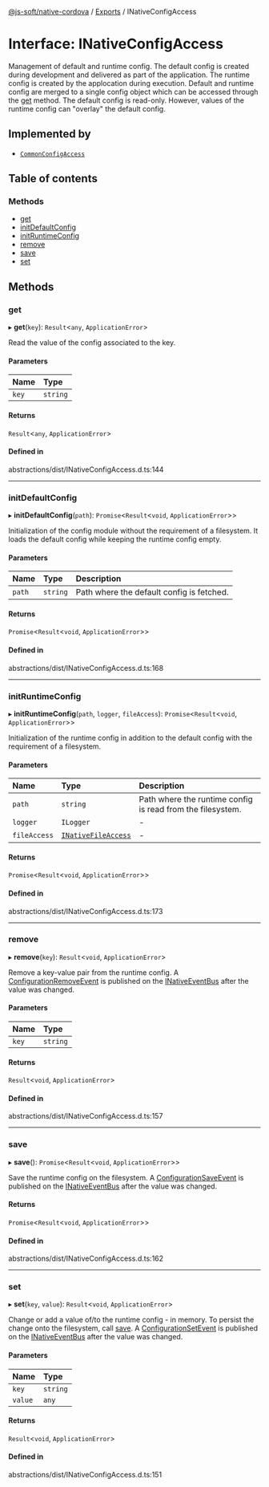 [@js-soft/native-cordova](../README.md) / [Exports](../modules.md) / INativeConfigAccess

# Interface: INativeConfigAccess

Management of default and runtime config. The default config is created during development and delivered as part of the application. The runtime
config is created by the applocation during execution. Default and runtime config are merged to a single config object which can be accessed
through the [get](INativeConfigAccess.md#get) method. The default config is read-only. However, values of the runtime config can "overlay" the default config.

## Implemented by

- [`CommonConfigAccess`](../classes/CommonConfigAccess.md)

## Table of contents

### Methods

- [get](INativeConfigAccess.md#get)
- [initDefaultConfig](INativeConfigAccess.md#initdefaultconfig)
- [initRuntimeConfig](INativeConfigAccess.md#initruntimeconfig)
- [remove](INativeConfigAccess.md#remove)
- [save](INativeConfigAccess.md#save)
- [set](INativeConfigAccess.md#set)

## Methods

### get

▸ **get**(`key`): `Result`<`any`, `ApplicationError`\>

Read the value of the config associated to the key.

#### Parameters

| Name | Type |
| :------ | :------ |
| `key` | `string` |

#### Returns

`Result`<`any`, `ApplicationError`\>

#### Defined in

abstractions/dist/INativeConfigAccess.d.ts:144

___

### initDefaultConfig

▸ **initDefaultConfig**(`path`): `Promise`<`Result`<`void`, `ApplicationError`\>\>

Initialization of the config module without the requirement of a filesystem.
It loads the default config while keeping the runtime config empty.

#### Parameters

| Name | Type | Description |
| :------ | :------ | :------ |
| `path` | `string` | Path where the default config is fetched. |

#### Returns

`Promise`<`Result`<`void`, `ApplicationError`\>\>

#### Defined in

abstractions/dist/INativeConfigAccess.d.ts:168

___

### initRuntimeConfig

▸ **initRuntimeConfig**(`path`, `logger`, `fileAccess`): `Promise`<`Result`<`void`, `ApplicationError`\>\>

Initialization of the runtime config in addition to the default config with the requirement of a filesystem.

#### Parameters

| Name | Type | Description |
| :------ | :------ | :------ |
| `path` | `string` | Path where the runtime config is read from the filesystem. |
| `logger` | `ILogger` | - |
| `fileAccess` | [`INativeFileAccess`](INativeFileAccess.md) | - |

#### Returns

`Promise`<`Result`<`void`, `ApplicationError`\>\>

#### Defined in

abstractions/dist/INativeConfigAccess.d.ts:173

___

### remove

▸ **remove**(`key`): `Result`<`void`, `ApplicationError`\>

Remove a key-value pair from the runtime config.
A [ConfigurationRemoveEvent](../classes/ConfigurationRemoveEvent.md) is published on the [INativeEventBus](INativeEventBus.md) after the value was changed.

#### Parameters

| Name | Type |
| :------ | :------ |
| `key` | `string` |

#### Returns

`Result`<`void`, `ApplicationError`\>

#### Defined in

abstractions/dist/INativeConfigAccess.d.ts:157

___

### save

▸ **save**(): `Promise`<`Result`<`void`, `ApplicationError`\>\>

Save the runtime config on the filesystem.
A [ConfigurationSaveEvent](../classes/ConfigurationSaveEvent.md) is published on the [INativeEventBus](INativeEventBus.md) after the value was changed.

#### Returns

`Promise`<`Result`<`void`, `ApplicationError`\>\>

#### Defined in

abstractions/dist/INativeConfigAccess.d.ts:162

___

### set

▸ **set**(`key`, `value`): `Result`<`void`, `ApplicationError`\>

Change or add a value of/to the runtime config - in memory. To persist the change onto the filesystem, call [save](INativeConfigAccess.md#save).
A [ConfigurationSetEvent](../classes/ConfigurationSetEvent.md) is published on the [INativeEventBus](INativeEventBus.md) after the value was changed.

#### Parameters

| Name | Type |
| :------ | :------ |
| `key` | `string` |
| `value` | `any` |

#### Returns

`Result`<`void`, `ApplicationError`\>

#### Defined in

abstractions/dist/INativeConfigAccess.d.ts:151
